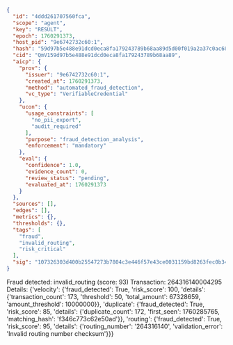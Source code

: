 ```json
{
  "id": "4ddd261707560fca",
  "scope": "agent",
  "key": "RESULT",
  "epoch": 1760291373,
  "host_pid": "9e6742732c60:1",
  "hash": "59d97b5e488e91dcd0eca8fa179243789b68aa89d5d00f019a2a37c0ac68cb8a",
  "cid": "QmV159d97b5e488e91dcd0eca8fa179243789b68aa89",
  "aicp": {
    "prov": {
      "issuer": "9e6742732c60:1",
      "created_at": 1760291373,
      "method": "automated_fraud_detection",
      "vc_type": "VerifiableCredential"
    },
    "ucon": {
      "usage_constraints": [
        "no_pii_export",
        "audit_required"
      ],
      "purpose": "fraud_detection_analysis",
      "enforcement": "mandatory"
    },
    "eval": {
      "confidence": 1.0,
      "evidence_count": 0,
      "review_status": "pending",
      "evaluated_at": 1760291373
    }
  },
  "sources": [],
  "edges": [],
  "metrics": {},
  "thresholds": {},
  "tags": [
    "fraud",
    "invalid_routing",
    "risk_critical"
  ],
  "sig": "107326303d400b25547273b7804c3e446f57e43ce0031159bd8263fec0b342d1"
}
```

Fraud detected: invalid_routing (score: 93)
Transaction: 264316140004295
Details: {'velocity': {'fraud_detected': True, 'risk_score': 100, 'details': {'transaction_count': 173, 'threshold': 50, 'total_amount': 67328659, 'amount_threshold': 10000000}}, 'duplicate': {'fraud_detected': True, 'risk_score': 85, 'details': {'duplicate_count': 172, 'first_seen': 1760285765, 'matching_hash': 'f346c773c62e50ad'}}, 'routing': {'fraud_detected': True, 'risk_score': 95, 'details': {'routing_number': '264316140', 'validation_error': 'Invalid routing number checksum'}}}